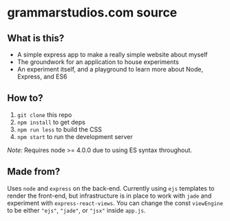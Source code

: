 # grammarstudios.com source

## What is this?

* A simple express app to make a really simple website about myself
* The groundwork for an application to house experiments
* An experiment itself, and a playground to learn more about Node, Express, and ES6

## How to?

1. `git clone` this repo
2. `npm install` to get deps
3. `npm run less` to build the CSS
4. `npm start` to run the development server

*Note:* Requires node >= 4.0.0 due to using ES syntax throughout.

## Made from?

Uses `node` and `express` on the back-end. Currently using `ejs` templates to render the front-end, but infrastructure is in place to work with `jade` and experiment with `express-react-views`. You can change the const `viewEngine` to be either `"ejs"`, `"jade"`, or `"jsx"` inside `app.js`.

